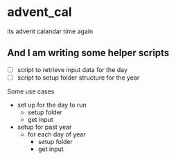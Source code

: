 # advent_cal
its advent calandar time again

## And I am writing some helper scripts

- [ ] script to retrieve input data for the day
- [ ] script to setup folder structure for the year

Some use cases
- set up for the day to run
  - setup folder
  - get input  
- setup for past year
  - for each day of year
    - setup folder
    - get input
